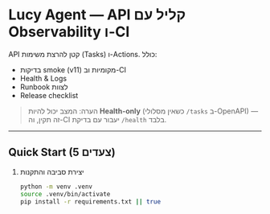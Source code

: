 # Lucy Agent — API קליל עם Observability ו-CI

API קטן להרצת משימות (Tasks) ו-Actions. כולל:
- בדיקות smoke (v11) מקומיות וב-CI
- Health & Logs
- Runbook לצוות
- Release checklist

> הערה: המצב יכול להיות **Health-only** (כשאין מסלולי `/tasks` ב-OpenAPI) — זה תקין, וה-CI יעבור עם בדיקת `/health` בלבד.

---

## Quick Start (5 צעדים)
1. יצירת סביבה והתקנות
   ```bash
   python -m venv .venv
   source .venv/bin/activate
   pip install -r requirements.txt || true
